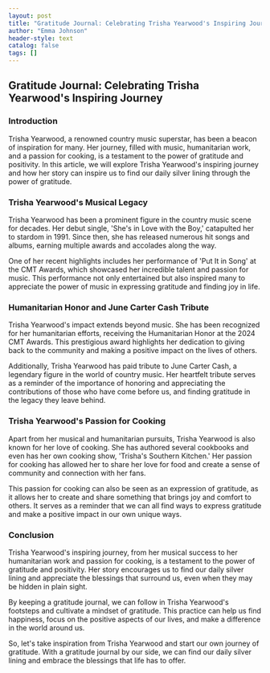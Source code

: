 ```yaml
---
layout: post
title: "Gratitude Journal: Celebrating Trisha Yearwood's Inspiring Journey"
author: "Emma Johnson"
header-style: text
catalog: false
tags: []
---
```


## Gratitude Journal: Celebrating Trisha Yearwood's Inspiring Journey

### Introduction

Trisha Yearwood, a renowned country music superstar, has been a beacon of inspiration for many. Her journey, filled with music, humanitarian work, and a passion for cooking, is a testament to the power of gratitude and positivity. In this article, we will explore Trisha Yearwood's inspiring journey and how her story can inspire us to find our daily silver lining through the power of gratitude.

### Trisha Yearwood's Musical Legacy

Trisha Yearwood has been a prominent figure in the country music scene for decades. Her debut single, 'She's in Love with the Boy,' catapulted her to stardom in 1991. Since then, she has released numerous hit songs and albums, earning multiple awards and accolades along the way.

One of her recent highlights includes her performance of 'Put It in Song' at the CMT Awards, which showcased her incredible talent and passion for music. This performance not only entertained but also inspired many to appreciate the power of music in expressing gratitude and finding joy in life.

### Humanitarian Honor and June Carter Cash Tribute

Trisha Yearwood's impact extends beyond music. She has been recognized for her humanitarian efforts, receiving the Humanitarian Honor at the 2024 CMT Awards. This prestigious award highlights her dedication to giving back to the community and making a positive impact on the lives of others.

Additionally, Trisha Yearwood has paid tribute to June Carter Cash, a legendary figure in the world of country music. Her heartfelt tribute serves as a reminder of the importance of honoring and appreciating the contributions of those who have come before us, and finding gratitude in the legacy they leave behind.

### Trisha Yearwood's Passion for Cooking

Apart from her musical and humanitarian pursuits, Trisha Yearwood is also known for her love of cooking. She has authored several cookbooks and even has her own cooking show, 'Trisha's Southern Kitchen.' Her passion for cooking has allowed her to share her love for food and create a sense of community and connection with her fans.

This passion for cooking can also be seen as an expression of gratitude, as it allows her to create and share something that brings joy and comfort to others. It serves as a reminder that we can all find ways to express gratitude and make a positive impact in our own unique ways.

### Conclusion

Trisha Yearwood's inspiring journey, from her musical success to her humanitarian work and passion for cooking, is a testament to the power of gratitude and positivity. Her story encourages us to find our daily silver lining and appreciate the blessings that surround us, even when they may be hidden in plain sight.

By keeping a gratitude journal, we can follow in Trisha Yearwood's footsteps and cultivate a mindset of gratitude. This practice can help us find happiness, focus on the positive aspects of our lives, and make a difference in the world around us.

So, let's take inspiration from Trisha Yearwood and start our own journey of gratitude. With a gratitude journal by our side, we can find our daily silver lining and embrace the blessings that life has to offer.